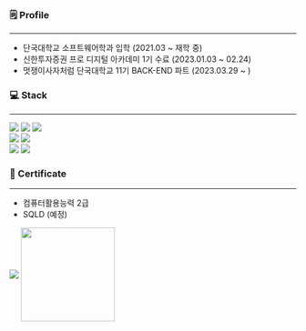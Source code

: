### 🗒️ Profile
___ 
- 단국대학교 소프트웨어학과 입학 (2021.03 ~ 재학 중)
- 신한투자증권 프로 디지털 아카데미 1기 수료 (2023.01.03 ~ 02.24)
- 멋쟁이사자처럼 단국대학교 11기 BACK-END 파트 (2023.03.29 ~ )

### 💻 Stack 
---
<div>
  <img src="https://img.shields.io/badge/HTML5-E34F26?style=flat-square&logo=HTML5&logoColor=white"/></a>
  <img src="https://img.shields.io/badge/CSS3-1572B6?style=flat-square&logo=CSS3&logoColor=white"/>
  <img src="https://img.shields.io/badge/Javascript-F7DF1E?style=flat-square&logo=Javascript&logoColor=white"/>
</div>

<div>
  <img src="https://img.shields.io/badge/Python-3776AB?style=flat-square&logo=Python&logoColor=white"/>
  <img src="https://img.shields.io/badge/Django-092E20?style=flat-square&logo=Django&logoColor=white"/>
</div>

<div>
  <img src="https://img.shields.io/badge/MySQL-4479A1?style=flat-square&logo=MySQL&logoColor=white"/></a>
  <img src="https://img.shields.io/badge/MongoDB-47A248?style=flat-square&logo=MongoDB&logoColor=white"/>
</div>


### 🪪 Certificate
---
- 컴퓨터활용능력 2급
- SQLD (예정)

<div>
  <img align='center' src="https://github-readme-stats-git-masterrstaa-rickstaa.vercel.app/api/top-langs/?username=MinjeMun&show_icons=true&hide_border=true&title_color=327ED6&layout=compact">
  <img align='center' src="https://github-readme-stats-git-masterrstaa-rickstaa.vercel.app/api?username=MinjeMun&show_icons=true&title_color=080808&icon_color=F42929&theme=default" height="165">
</div>
